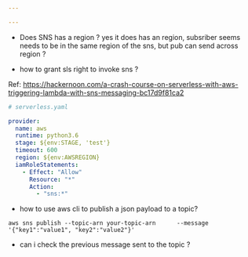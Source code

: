 ```yaml
---

---
```


* Does SNS has a region ? 
yes it does has an region, subsriber seems needs to be in the same region of the sns, but pub can send across region ?


* how to grant sls right to invoke sns ?

Ref: https://hackernoon.com/a-crash-course-on-serverless-with-aws-triggering-lambda-with-sns-messaging-bc17d9f81ca2

```yml
# serverless.yaml

provider:
  name: aws
  runtime: python3.6
  stage: ${env:STAGE, 'test'}
  timeout: 600
  region: ${env:AWSREGION}  
  iamRoleStatements:
    - Effect: "Allow"
      Resource: "*"
      Action:
        - "sns:*"


```

* how to use aws cli to publish a json payload to a topic?

```
aws sns publish --topic-arn your-topic-arn      --message '{"key1":"value1", "key2":"value2"}'
```

* can i check the previous message sent to the topic ?

